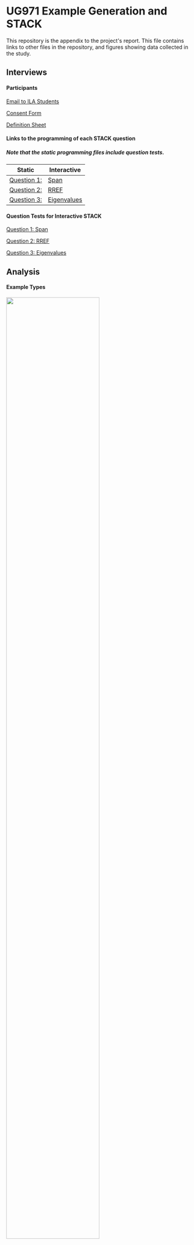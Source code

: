 # UG971 Example Generation and STACK

This repository is the appendix to the project's report. This file contains links to other files in the repository, and figures showing data collected in the study. 

## Interviews

#### Participants
[Email to ILA Students](https://github.com/eilidhmillin/UG971_Example_Generation_and_STACK/blob/0d9e6ed6f61b2acb774bc38f5852d3394983be53/email_to_students.png)

[Consent Form](https://github.com/eilidhmillin/UG971_Example_Generation_and_STACK/blob/0d9e6ed6f61b2acb774bc38f5852d3394983be53/consent_form.pdf)

[Definition Sheet](https://github.com/eilidhmillin/UG971_Example_Generation_and_STACK/blob/0d9e6ed6f61b2acb774bc38f5852d3394983be53/definitions.pdf)

#### Links to the programming of each STACK question
##### *Note that the static programming files include question tests.*

| Static       | Interactive   | 
| ------------- |-------------  |
|       [Question 1: ](https://github.com/eilidhmillin/UG971_Example_Generation_and_STACK/blob/0fcb52010cf30c33b75831cc9a2bf1b5e3abc841/questions-UG971-Span-static-20230309-1752.xml)     |      [Span](https://github.com/eilidhmillin/UG971_Example_Generation_and_STACK/blob/0fcb52010cf30c33b75831cc9a2bf1b5e3abc841/questions-UG971-Span%20-%20interactive%20(version%201)-20230309-1807.xml)         | 
|        [Question 2: ](https://github.com/eilidhmillin/UG971_Example_Generation_and_STACK/blob/0fcb52010cf30c33b75831cc9a2bf1b5e3abc841/questions-UG971-RREF-%20static-20230309-1756.xml)     |       [RREF ](https://github.com/eilidhmillin/UG971_Example_Generation_and_STACK/blob/0fcb52010cf30c33b75831cc9a2bf1b5e3abc841/questions-UG971-RREF%20-%20interactive%20(2)-20230309-1810.xml)      |
|    [Question 3:](https://github.com/eilidhmillin/UG971_Example_Generation_and_STACK/blob/0fcb52010cf30c33b75831cc9a2bf1b5e3abc841/questions-UG971-Eigenvalues-%20static-20230309-1756.xml)           |        [Eigenvalues](https://github.com/eilidhmillin/UG971_Example_Generation_and_STACK/blob/0fcb52010cf30c33b75831cc9a2bf1b5e3abc841/questions-UG971-Eigenvalues%20-%20interactive%20(version%202)-20230309-1808.xml)      |



#### Question Tests for Interactive STACK

[Question 1: Span](https://github.com/eilidhmillin/UG971_Example_Generation_and_STACK/blob/8509e6bd1aad43ca6a52676b802f00dc0fd1dcb6/Span_tests.pdf)

[Question 2: RREF](https://github.com/eilidhmillin/UG971_Example_Generation_and_STACK/blob/0aaa96949c507205e5b3bf2db7811777aa8312f4/RREF_tests.pdf)

[Question 3: Eigenvalues](https://github.com/eilidhmillin/UG971_Example_Generation_and_STACK/blob/8509e6bd1aad43ca6a52676b802f00dc0fd1dcb6/Eigenvalues_tests.pdf)

## Analysis

#### Example Types

<img src="https://github.com/eilidhmillin/UG971_Example_Generation_and_STACK/blob/212d7be753f824452c0e3f454f81731a01718f45/Plots/example_types_plot.png" width= 70% height=80%>



#### Strategies

<img src="https://github.com/eilidhmillin/UG971_Example_Generation_and_STACK/blob/811004e31d254f1dd02c8775d6396d6fc1330147/Plots/strategy.png" width= 70% height=80%>









